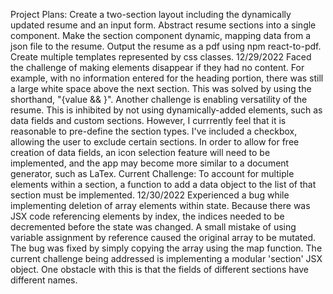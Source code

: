 Project Plans:
Create a two-section layout including the dynamically updated resume and an input form.
Abstract resume sections into a single component.
Make the section component dynamic, mapping data from a json file to the resume.
Output the resume as a pdf using npm react-to-pdf.
Create multiple templates represented by css classes.
12/29/2022
Faced the challenge of making elements disappear if they had no content. For example, with no information entered for the heading portion, there was still a large white space above the next section. This was solved by using the shorthand, "{value && <element/>}". 
Another challenge is enabling versatility of the resume. This is inhibited by not using dynamically-added elements, such as data fields and custom sections. However, I currrently feel that it is reasonable to pre-define the section types. I've included a checkbox, allowing the user to exclude certain sections. In order to allow for free creation of data fields, an icon selection feature will need to be implemented, and the app may become more similar to a document generator, such as LaTex.
Current Challenge: To account for multiple elements within a section, a function to add a data object to the list of that section must be implemented.
12/30/2022
Experienced a bug while implementing deletion of array elements within state. Because there was JSX code referencing elements by index, the indices needed to be decremented before the state was changed. A small mistake of using variable assignment by reference caused the original array to be mutated. The bug was fixed by simply copying the array using the map function.
The current challenge being addressed is implementing a modular 'section' JSX object. One obstacle with this is that the fields of different sections have different names.